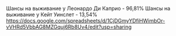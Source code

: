 
Шансы на выживание у Леонардо Ди Каприо - 96,81%
Шансы на выживание у Кейт Уинслет - 13,54%
https://docs.google.com/spreadsheets/d/1CjDGmyYDfiHWimbOr-vVHRd5VbbAG8MZGquj6Rb8Uv4/edit?usp=sharing
